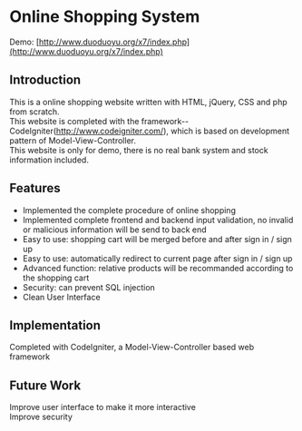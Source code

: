 <snippet>
  <content>

# Online Shopping System
Demo: [http://www.duoduoyu.org/x7/index.php](http://www.duoduoyu.org/x7/index.php)
## Introduction
This is a online shopping website written with HTML, jQuery, CSS and php from scratch. <br />
This website is completed with the framework--CodeIgniter(http://www.codeigniter.com/), which is based on development pattern of Model-View-Controller. <br />
This website is only for demo, there is no real bank system and stock information included. 

## Features
* Implemented the complete procedure of online shopping
* Implemented complete frontend and backend input validation, no invalid or malicious information will be send to back end
* Easy to use: shopping cart will be merged before and after sign in / sign up
* Easy to use: automatically redirect to current page after sign in / sign up
* Advanced function: relative products will be recommanded according to the shopping cart
* Security: can prevent SQL injection
* Clean User Interface

## Implementation
Completed with CodeIgniter, a Model-View-Controller based web framework <br />


## Future Work
Improve user interface to make it more interactive <br />
Improve security


></content>
  <tabTrigger></tabTrigger>
</snippet>

